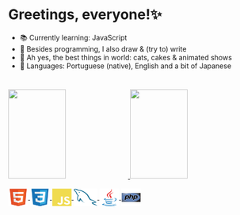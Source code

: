 # Greetings, everyone!✨

- 📚 Currently learning: JavaScript
- 🦄 Besides programming, I also draw & (try to) write
- 🍰 Ah yes, the best things in world: cats, cakes & animated shows
- 💬 Languages: Portuguese (native), English and a bit of Japanese
#
<div>
  <a href="https://github.com/marimalu">
  <img height="180em" width="48%" src="https://github-readme-stats.vercel.app/api?username=marimalu&show_icons=true&theme=gruvbox&include_all_commits=true&count_private=true"/>
  <img height="180em" width="48%" src="https://github-readme-stats.vercel.app/api/top-langs/?username=marimalu&layout=compact&langs_count=7&theme=gruvbox"/>
</div>

<div style="display: inline_block"><br>
  <img align="center" title="HTML5" alt="HTML5" height="36" width="40" src="https://raw.githubusercontent.com/devicons/devicon/master/icons/html5/html5-original.svg">
   <img align="center" title="CSS3" alt="CSS3" height="36" width="40" src="https://raw.githubusercontent.com/devicons/devicon/master/icons/css3/css3-original.svg">
  <img align="center" title="JavaScript" alt="JavaScript" height="36" width="40" src="https://raw.githubusercontent.com/devicons/devicon/master/icons/javascript/javascript-plain.svg">
  <img title="MySQL" align="center" alt="MySQL" height="36" width="48" src="https://raw.githubusercontent.com/devicons/devicon/master/icons/mysql/mysql-original.svg">
  <img align="center" title="Java" alt="Java" height="36" width="40" src="https://raw.githubusercontent.com/devicons/devicon/master/icons/java/java-original.svg">
  <img align="center" title="PHP" alt="PHP" height="36" width="40" src="https://raw.githubusercontent.com/devicons/devicon/master/icons/php/php-original.svg">
</div>
